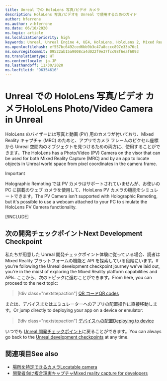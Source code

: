 ```yaml
---
title: Unreal での HoloLens 写真/ビデオ カメラ
description: HoloLens 写真/ビデオを Unreal で使用するためのガイド
author: hferrone
ms.author: v-hferrone
ms.date: 06/10/2020
ms.topic: article
ms.localizationpriority: high
keywords: Unreal, Unreal Engine 4, UE4, HoloLens, HoloLens 2, Mixed Reality, 開発, 機能, ドキュメント, ガイド, ホログラム, カメラ, PV カメラ, MRC, Mixed Reality ヘッドセット, Windows Mixed Reality ヘッドセット, 仮想現実ヘッドセット
ms.openlocfilehash: ef557bc6492ced6bb9b3c47a8cccc897e33b76c1
ms.sourcegitcommit: 09522ab15a9008ca4d022f9e37fcc98f6eaf6093
ms.translationtype: HT
ms.contentlocale: ja-JP
ms.lasthandoff: 11/30/2020
ms.locfileid: "96354616"
---
```

# <a name="hololens-photovideo-camera-in-unreal"></a><span data-ttu-id="a8632-104">Unreal での HoloLens 写真/ビデオ カメラ</span><span class="sxs-lookup"><span data-stu-id="a8632-104">HoloLens Photo/Video Camera in Unreal</span></span>

<span data-ttu-id="a8632-105">HoloLens のバイザーには写真と動画 (PV) 用のカメラが付いており、Mixed Reality キャプチャ (MRC) のためと、アプリでカメラ フレームのピクセル座標から Unreal 空間内のオブジェクトを見つけるための両方に、使用することができます。</span><span class="sxs-lookup"><span data-stu-id="a8632-105">The HoloLens has a Photo/Video (PV) Camera on the visor that can be used for both Mixed Reality Capture (MRC) and by an app to locate objects in Unreal world space from pixel coordinates in the camera frame.</span></span>

> [!IMPORTANT]
> <span data-ttu-id="a8632-106">Holographic Remoting では PV カメラはサポートされていませんが、お使いの PC に搭載のウェブ カメラを使用して、HoloLens PV カメラの機能をシミュレートできます。</span><span class="sxs-lookup"><span data-stu-id="a8632-106">The PV Camera isn't supported with Holographic Remoting, but it's possible to use a webcam attached to your PC to simulate the HoloLens PV Camera functionality.</span></span>

[!INCLUDE[](includes/tabs-pv-camera.md)]

## <a name="next-development-checkpoint"></a><span data-ttu-id="a8632-107">次の開発チェックポイント</span><span class="sxs-lookup"><span data-stu-id="a8632-107">Next Development Checkpoint</span></span>

<span data-ttu-id="a8632-108">私たちが用意した Unreal 開発チェックポイント体験に従っている場合、読者は Mixed Reality プラットフォームの機能と API を探索している段階にいます。</span><span class="sxs-lookup"><span data-stu-id="a8632-108">If you're following the Unreal development checkpoint journey we've laid out, you're in the midst of exploring the Mixed Reality platform capabilities and APIs.</span></span> <span data-ttu-id="a8632-109">ここから、次のトピックに進むことができます。</span><span class="sxs-lookup"><span data-stu-id="a8632-109">From here, you can proceed to the next topic:</span></span>

> [!div class="nextstepaction"]
> [<span data-ttu-id="a8632-110">QR コード</span><span class="sxs-lookup"><span data-stu-id="a8632-110">QR codes</span></span>](unreal-qr-codes.md)

<span data-ttu-id="a8632-111">または、デバイスまたはエミュレーターへのアプリの配置操作に直接移動します。</span><span class="sxs-lookup"><span data-stu-id="a8632-111">Or jump directly to deploying your app on a device or emulator:</span></span>

> [!div class="nextstepaction"]
> [<span data-ttu-id="a8632-112">デバイスへの配置</span><span class="sxs-lookup"><span data-stu-id="a8632-112">Deploying to device</span></span>](unreal-deploying.md)

<span data-ttu-id="a8632-113">いつでも [Unreal 開発チェックポイント](unreal-development-overview.md#3-platform-capabilities-and-apis)に戻ることができます。</span><span class="sxs-lookup"><span data-stu-id="a8632-113">You can always go back to the [Unreal development checkpoints](unreal-development-overview.md#3-platform-capabilities-and-apis) at any time.</span></span>

## <a name="see-also"></a><span data-ttu-id="a8632-114">関連項目</span><span class="sxs-lookup"><span data-stu-id="a8632-114">See also</span></span>
* [<span data-ttu-id="a8632-115">場所を特定できるカメラ</span><span class="sxs-lookup"><span data-stu-id="a8632-115">Locatable camera</span></span>](../platform-capabilities-and-apis/locatable-camera.md)
* [<span data-ttu-id="a8632-116">開発者向け複合現実キャプチャ</span><span class="sxs-lookup"><span data-stu-id="a8632-116">Mixed reality capture for developers</span></span>](../platform-capabilities-and-apis/mixed-reality-capture-for-developers.md)
